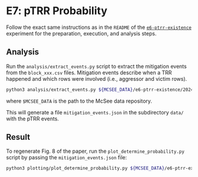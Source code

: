 # E7: pTRR Probability

Follow the exact same instructions as in the `README` of the [`e6-ptrr-existence`](../e6-ptrr-existence/) experiment for the preparation, execution, and analysis steps.

## Analysis

Run the `analysis/extract_events.py` script to extract the mitigation events from the `block_xxx.csv` files. Mitigation events describe when a TRR happened and which rows were involved (i.e., aggressor and victim rows). 
```bash
python3 analysis/extract_events.py ${MCSEE_DATA}/e6-ptrr-existence/20240414_044124_ee-tik-cn120_DIMM=519_overnight_run_intelptrr_remake
```
where `$MCSEE_DATA` is the path to the McSee data repository.

This will generate a file `mitigation_events.json` in the subdirectory `data/` with the pTRR events.

## Result

To regenerate Fig. 8 of the paper, run the `plot_determine_probability.py` script by passing the `mitigation_events.json` file:

```bash
python3 plotting/plot_determine_probability.py ${MCSEE_DATA}/e6-ptrr-existence/20240414_044124_ee-tik-cn120_DIMM=519_overnight_run_intelptrr_remake/data/mitigation_events.json
```
